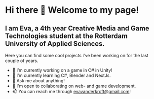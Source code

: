 # Hi there 👋 Welcome to my page!
## I am Eva, a 4th year Creative Media and Game Technologies student at the Rotterdam University of Applied Sciences.

Here you can find some cool projects I've been working on for the last couple of years.

- 🔭 I’m currently working on a game in C# in Unity!
- 🌱 I’m currently learning C#, Blender and NextJs.
- 💬 Ask me about anything!
- 🤝 I'm open to collaborating on web- and game development.
- 📫 You can reach me through evavanderkroft@gmail.com!


<!--
**evavanderkroft/evavanderkroft** is a ✨ _special_ ✨ repository because its `README.md` (this file) appears on your GitHub profile.

Here are some ideas to get you started:



- 👯 I’m looking to collaborate on ...
- 🤔 I’m looking for help with ...

- 😄 Pronouns: ...
- ⚡ Fun fact: ...
-->
